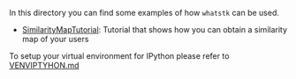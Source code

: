 In this directory you can find some examples of how `whatstk` can be used.

- [SimilarityMapTutorial](SimilarityMapTutorial.ipynb): Tutorial that shows how you can obtain a similarity map of your users

To setup your virtual environment for IPython please refer to [VENVIPTYHON.md](VENVIPTYHON.md)
